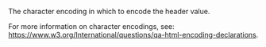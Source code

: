 The character encoding in which to encode the header value.

For more information on character encodings, see: <https://www.w3.org/International/questions/qa-html-encoding-declarations>.
